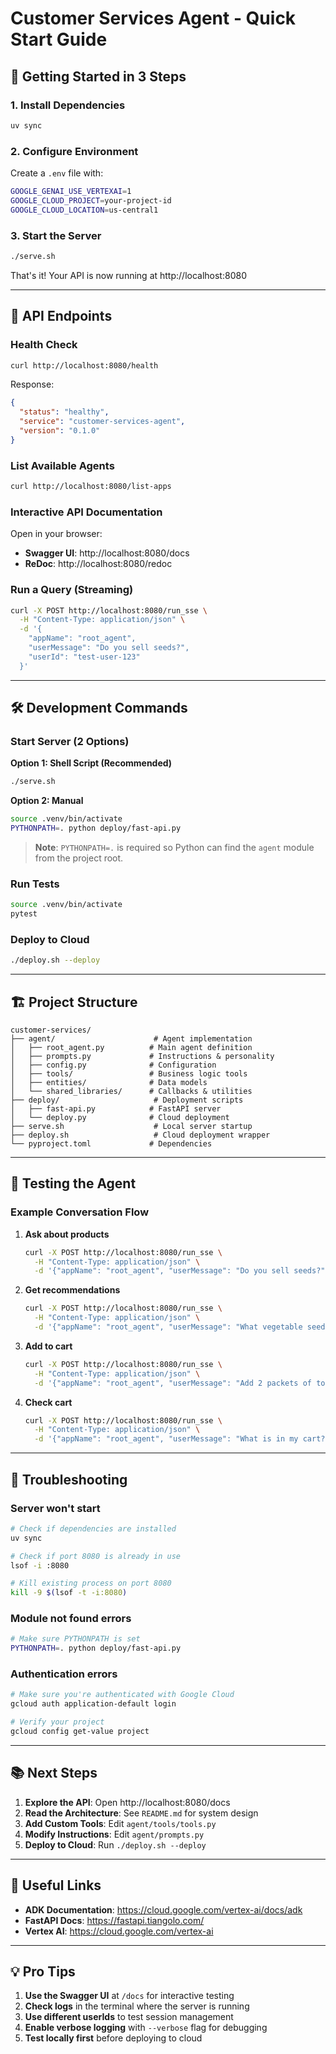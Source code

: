 # Customer Services Agent - Quick Start Guide

## 🚀 Getting Started in 3 Steps

### 1. Install Dependencies
```bash
uv sync
```

### 2. Configure Environment
Create a `.env` file with:
```bash
GOOGLE_GENAI_USE_VERTEXAI=1
GOOGLE_CLOUD_PROJECT=your-project-id
GOOGLE_CLOUD_LOCATION=us-central1
```

### 3. Start the Server
```bash
./serve.sh
```

That's it! Your API is now running at http://localhost:8080

---

## 📖 API Endpoints

### Health Check
```bash
curl http://localhost:8080/health
```

Response:
```json
{
  "status": "healthy",
  "service": "customer-services-agent",
  "version": "0.1.0"
}
```

### List Available Agents
```bash
curl http://localhost:8080/list-apps
```

### Interactive API Documentation
Open in your browser:
- **Swagger UI**: http://localhost:8080/docs
- **ReDoc**: http://localhost:8080/redoc

### Run a Query (Streaming)
```bash
curl -X POST http://localhost:8080/run_sse \
  -H "Content-Type: application/json" \
  -d '{
    "appName": "root_agent",
    "userMessage": "Do you sell seeds?",
    "userId": "test-user-123"
  }'
```

---

## 🛠️ Development Commands

### Start Server (2 Options)

**Option 1: Shell Script (Recommended)**
```bash
./serve.sh
```

**Option 2: Manual**
```bash
source .venv/bin/activate
PYTHONPATH=. python deploy/fast-api.py
```

> **Note**: `PYTHONPATH=.` is required so Python can find the `agent` module from the project root.

### Run Tests
```bash
source .venv/bin/activate
pytest
```

### Deploy to Cloud
```bash
./deploy.sh --deploy
```

---

## 🏗️ Project Structure

```
customer-services/
├── agent/                      # Agent implementation
│   ├── root_agent.py          # Main agent definition
│   ├── prompts.py             # Instructions & personality
│   ├── config.py              # Configuration
│   ├── tools/                 # Business logic tools
│   ├── entities/              # Data models
│   └── shared_libraries/      # Callbacks & utilities
├── deploy/                     # Deployment scripts
│   ├── fast-api.py            # FastAPI server
│   └── deploy.py              # Cloud deployment
├── serve.sh                    # Local server startup
├── deploy.sh                   # Cloud deployment wrapper
└── pyproject.toml             # Dependencies
```

---

## 🧪 Testing the Agent

### Example Conversation Flow

1. **Ask about products**
   ```bash
   curl -X POST http://localhost:8080/run_sse \
     -H "Content-Type: application/json" \
     -d '{"appName": "root_agent", "userMessage": "Do you sell seeds?", "userId": "u123"}'
   ```

2. **Get recommendations**
   ```bash
   curl -X POST http://localhost:8080/run_sse \
     -H "Content-Type: application/json" \
     -d '{"appName": "root_agent", "userMessage": "What vegetable seeds do you have?", "userId": "u123"}'
   ```

3. **Add to cart**
   ```bash
   curl -X POST http://localhost:8080/run_sse \
     -H "Content-Type: application/json" \
     -d '{"appName": "root_agent", "userMessage": "Add 2 packets of tomato seeds to my cart", "userId": "u123"}'
   ```

4. **Check cart**
   ```bash
   curl -X POST http://localhost:8080/run_sse \
     -H "Content-Type: application/json" \
     -d '{"appName": "root_agent", "userMessage": "What is in my cart?", "userId": "u123"}'
   ```

---

## 🐛 Troubleshooting

### Server won't start
```bash
# Check if dependencies are installed
uv sync

# Check if port 8080 is already in use
lsof -i :8080

# Kill existing process on port 8080
kill -9 $(lsof -t -i:8080)
```

### Module not found errors
```bash
# Make sure PYTHONPATH is set
PYTHONPATH=. python deploy/fast-api.py
```

### Authentication errors
```bash
# Make sure you're authenticated with Google Cloud
gcloud auth application-default login

# Verify your project
gcloud config get-value project
```

---

## 📚 Next Steps

1. **Explore the API**: Open http://localhost:8080/docs
2. **Read the Architecture**: See `README.md` for system design
3. **Add Custom Tools**: Edit `agent/tools/tools.py`
4. **Modify Instructions**: Edit `agent/prompts.py`
5. **Deploy to Cloud**: Run `./deploy.sh --deploy`

---

## 🔗 Useful Links

- **ADK Documentation**: https://cloud.google.com/vertex-ai/docs/adk
- **FastAPI Docs**: https://fastapi.tiangolo.com/
- **Vertex AI**: https://cloud.google.com/vertex-ai

---

## 💡 Pro Tips

1. **Use the Swagger UI** at `/docs` for interactive testing
2. **Check logs** in the terminal where the server is running
3. **Use different userIds** to test session management
4. **Enable verbose logging** with `--verbose` flag for debugging
5. **Test locally first** before deploying to cloud

